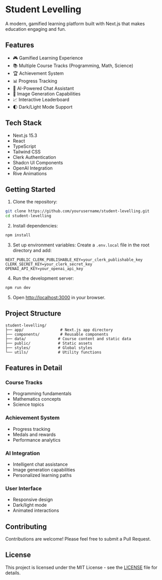# Student Levelling

A modern, gamified learning platform built with Next.js that makes education engaging and fun.

## Features

- 🎮 Gamified Learning Experience
- 📚 Multiple Course Tracks (Programming, Math, Science)
- 🏆 Achievement System
- 📊 Progress Tracking
- 🤖 AI-Powered Chat Assistant
- 🎨 Image Generation Capabilities
- 📈 Interactive Leaderboard
- 🌓 Dark/Light Mode Support

## Tech Stack

- Next.js 15.3
- React
- TypeScript
- Tailwind CSS
- Clerk Authentication
- Shadcn UI Components
- OpenAI Integration
- Rive Animations

## Getting Started

1. Clone the repository:
```bash
git clone https://github.com/yourusername/student-levelling.git
cd student-levelling
```

2. Install dependencies:
```bash
npm install
```

3. Set up environment variables:
Create a `.env.local` file in the root directory and add:
```env
NEXT_PUBLIC_CLERK_PUBLISHABLE_KEY=your_clerk_publishable_key
CLERK_SECRET_KEY=your_clerk_secret_key
OPENAI_API_KEY=your_openai_api_key
```

4. Run the development server:
```bash
npm run dev
```

5. Open [http://localhost:3000](http://localhost:3000) in your browser.

## Project Structure

```
student-levelling/
├── app/                # Next.js app directory
├── components/         # Reusable components
├── data/              # Course content and static data
├── public/            # Static assets
├── styles/            # Global styles
└── utils/             # Utility functions
```

## Features in Detail

### Course Tracks
- Programming fundamentals
- Mathematics concepts
- Science topics

### Achievement System
- Progress tracking
- Medals and rewards
- Performance analytics

### AI Integration
- Intelligent chat assistance
- Image generation capabilities
- Personalized learning paths

### User Interface
- Responsive design
- Dark/light mode
- Animated interactions

## Contributing

Contributions are welcome! Please feel free to submit a Pull Request.

## License

This project is licensed under the MIT License - see the [LICENSE](LICENSE) file for details.
